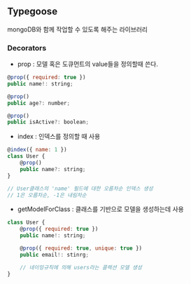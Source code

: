 ## Typegoose
mongoDB와 함께 작업할 수 있도록 해주는 라이브러리

### Decorators
- prop : 모델 혹은 도큐먼트의 value들을 정의할때 쓴다.
```javascript
@prop({ required: true })
public name!: string;

@prop()
public age?: number;

@prop()
public isActive?: boolean;
```

- index : 인덱스를 정의할 때 사용
```javascript
@index({ name: 1 })
class User {
    @prop()
    public name?: string;
}

// User클래스의 'name' 필드에 대한 오름차순 인덱스 생성
// 1은 오름차순, -1은 내림차순
```

- getModelForClass : 클래스를 기반으로 모델을 생성하는데 사용
```javascript
class User {
    @prop({ required: true })
    public name!: string;

    @prop({ required: true, unique: true })
    public email!: stinrg;

    // 네이밍규칙에 의해 users라는 콜렉션 모델 생성
}
```